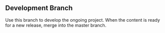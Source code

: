 ## Development Branch
Use this branch to develop the ongoing project.
When the content is ready for a new release, merge into the master branch.